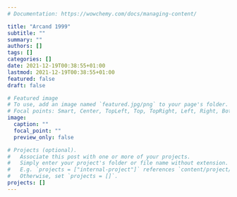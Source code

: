 ```yaml
---
# Documentation: https://wowchemy.com/docs/managing-content/

title: "Arcand 1999"
subtitle: ""
summary: ""
authors: []
tags: []
categories: []
date: 2021-12-19T00:38:55+01:00
lastmod: 2021-12-19T00:38:55+01:00
featured: false
draft: false

# Featured image
# To use, add an image named `featured.jpg/png` to your page's folder.
# Focal points: Smart, Center, TopLeft, Top, TopRight, Left, Right, BottomLeft, Bottom, BottomRight.
image:
  caption: ""
  focal_point: ""
  preview_only: false

# Projects (optional).
#   Associate this post with one or more of your projects.
#   Simply enter your project's folder or file name without extension.
#   E.g. `projects = ["internal-project"]` references `content/project/deep-learning/index.md`.
#   Otherwise, set `projects = []`.
projects: []
---
```

